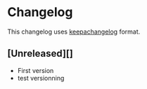 # Changelog

This changelog uses [keepachangelog](http://keepachangelog.com) format.

## [Unreleased][]

- First version
- test versionning
